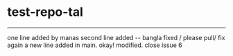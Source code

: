 # test-repo-tal


------------------------
one line added by manas
second line added -- bangla fixed / please pull/ fix again
a new line added in main. okay! modified. close issue 6

